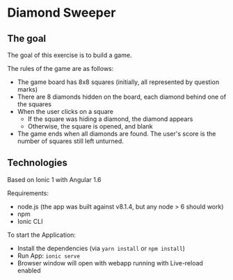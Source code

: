 # Diamond Sweeper

## The goal

The goal of this exercise is to build a game.

The rules of the game are as follows:

* The game board has 8x8 squares (initially, all represented by question marks)
* There are 8 diamonds hidden on the board, each diamond behind one of the squares
* When the user clicks on a square
    * If the square was hiding a diamond, the diamond appears
    * Otherwise, the square is opened, and blank
* The game ends when all diamonds are found. The user's score is the number of squares still left unturned.

## Technologies

Based on Ionic 1 with Angular 1.6

Requirements:

* node.js (the app was built against v8.1.4, but any node > 6 should work)
* npm
* Ionic CLI

To start the Application:

* Install the dependencies (via `yarn install` or `npm install`)
* Run App: `ionic serve`
* Browser window will open with webapp running with Live-reload enabled